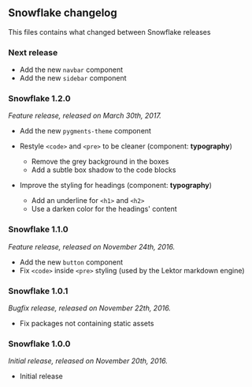 ## Snowflake changelog

This files contains what changed between Snowflake releases

### Next release

* Add the new `navbar` component
* Add the new `sidebar` component

### Snowflake 1.2.0

_Feature release, released on March 30th, 2017._

* Add the new `pygments-theme` component
* Restyle `<code>` and `<pre>` to be cleaner (component: **typography**)

    * Remove the grey background in the boxes
    * Add a subtle box shadow to the code blocks

* Improve the styling for headings (component: **typography**)

    * Add an underline for `<h1>` and `<h2>`
    * Use a darken color for the headings' content

### Snowflake 1.1.0

_Feature release, released on November 24th, 2016._

* Add the new `button` component
* Fix `<code>` inside `<pre>` styling (used by the Lektor markdown engine)

### Snowflake 1.0.1

_Bugfix release, released on November 22th, 2016._

* Fix packages not containing static assets

### Snowflake 1.0.0

_Initial release, released on November 20th, 2016._

* Initial release
